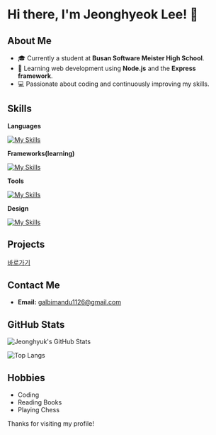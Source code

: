 # Hi there, I'm Jeonghyeok Lee! 👋

## About Me

- 🎓 Currently a student at **Busan Software Meister High School**.
- 🌱 Learning web development using **Node.js** and the **Express framework**.
- 💻 Passionate about coding and continuously improving my skills.

## Skills

**Languages**
  
[![My Skills](https://skillicons.dev/icons?i=html,css,swift,python,c)](https://skillicons.dev)

**Frameworks(learning)**
  
[![My Skills](https://skillicons.dev/icons?i=express,next)](https://skillicons.dev)

**Tools**
  
[![My Skills](https://skillicons.dev/icons?i=vscode,clion)](https://skillicons.dev)

**Design**
  
[![My Skills](https://skillicons.dev/icons?i=figma,ps,ai)](https://skillicons.dev)

## Projects
[바로가기](https://github.com/GAMZAMANDU/12chessBot)
## Contact Me

- **Email:** [galbimandu1126@gmail.com](mailto:galbimandu1126@gmail.com)

## GitHub Stats

![Jeonghyuk's GitHub Stats](https://github-readme-stats.vercel.app/api?username=gamzamandu&show_icons=true&theme=radical)

![Top Langs](https://github-readme-stats.vercel.app/api/top-langs/?username=gamzamandu&layout=compact&theme=radical)

## Hobbies

- Coding
- Reading Books
- Playing Chess

Thanks for visiting my profile!


<!--
**GAMZAMANDU/GAMZAMANDU** is a ✨ _special_ ✨ repository because its `README.md` (this file) appears on your GitHub profile.

Here are some ideas to get you started:

- 🔭 I’m currently working on ...
- 🌱 I’m currently learning ...
- 👯 I’m looking to collaborate on ...
- 🤔 I’m looking for help with ...
- 💬 Ask me about ...
- 📫 How to reach me: ...
- 😄 Pronouns: ...
- ⚡ Fun fact: ...
-->
